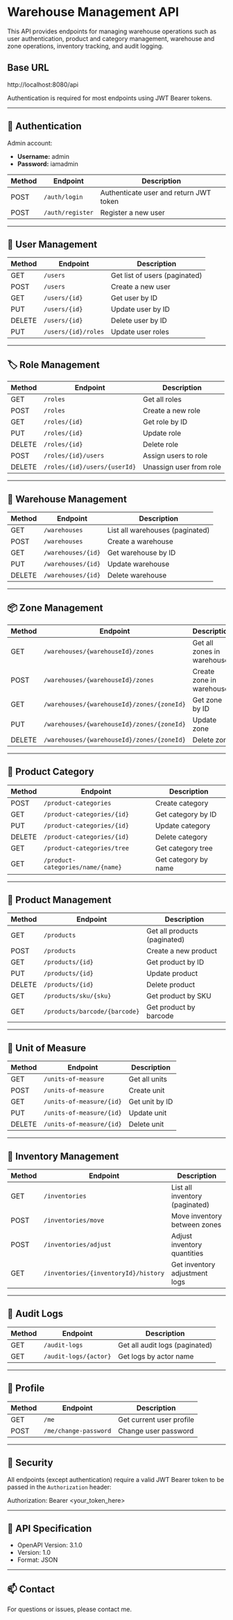 # Warehouse Management API

This API provides endpoints for managing warehouse operations such as user authentication, product and category management, warehouse and zone operations, inventory tracking, and audit logging.

## Base URL

http://localhost:8080/api


Authentication is required for most endpoints using JWT Bearer tokens.

---

## 🔐 Authentication

Admin account:
- **Username:** admin
- **Password:** iamadmin

| Method | Endpoint         | Description                            |
|--------|------------------|----------------------------------------|
| POST   | `/auth/login`    | Authenticate user and return JWT token |
| POST   | `/auth/register` | Register a new user                    |

---

## 👤 User Management

| Method | Endpoint            | Description                   |
|--------|---------------------|-------------------------------|
| GET    | `/users`            | Get list of users (paginated) |
| POST   | `/users`            | Create a new user             |
| GET    | `/users/{id}`       | Get user by ID                |
| PUT    | `/users/{id}`       | Update user by ID             |
| DELETE | `/users/{id}`       | Delete user by ID             |
| PUT    | `/users/{id}/roles` | Update user roles             |

---

## 🏷️ Role Management

| Method | Endpoint                     | Description             |
|--------|------------------------------|-------------------------|
| GET    | `/roles`                     | Get all roles           |
| POST   | `/roles`                     | Create a new role       |
| GET    | `/roles/{id}`                | Get role by ID          |
| PUT    | `/roles/{id}`                | Update role             |
| DELETE | `/roles/{id}`                | Delete role             |
| POST   | `/roles/{id}/users`          | Assign users to role    |
| DELETE | `/roles/{id}/users/{userId}` | Unassign user from role |

---

## 🏬 Warehouse Management

| Method | Endpoint           | Description                     |
|--------|--------------------|---------------------------------|
| GET    | `/warehouses`      | List all warehouses (paginated) |
| POST   | `/warehouses`      | Create a warehouse              |
| GET    | `/warehouses/{id}` | Get warehouse by ID             |
| PUT    | `/warehouses/{id}` | Update warehouse                |
| DELETE | `/warehouses/{id}` | Delete warehouse                |

---

## 📦 Zone Management

| Method | Endpoint                                   | Description                |
|--------|--------------------------------------------|----------------------------|
| GET    | `/warehouses/{warehouseId}/zones`          | Get all zones in warehouse |
| POST   | `/warehouses/{warehouseId}/zones`          | Create zone in warehouse   |
| GET    | `/warehouses/{warehouseId}/zones/{zoneId}` | Get zone by ID             |
| PUT    | `/warehouses/{warehouseId}/zones/{zoneId}` | Update zone                |
| DELETE | `/warehouses/{warehouseId}/zones/{zoneId}` | Delete zone                |

---

## 📁 Product Category

| Method | Endpoint                          | Description          |
|--------|-----------------------------------|----------------------|
| POST   | `/product-categories`             | Create category      |
| GET    | `/product-categories/{id}`        | Get category by ID   |
| PUT    | `/product-categories/{id}`        | Update category      |
| DELETE | `/product-categories/{id}`        | Delete category      |
| GET    | `/product-categories/tree`        | Get category tree    |
| GET    | `/product-categories/name/{name}` | Get category by name |

---

## 🛒 Product Management

| Method | Endpoint                      | Description                  |
|--------|-------------------------------|------------------------------|
| GET    | `/products`                   | Get all products (paginated) |
| POST   | `/products`                   | Create a new product         |
| GET    | `/products/{id}`              | Get product by ID            |
| PUT    | `/products/{id}`              | Update product               |
| DELETE | `/products/{id}`              | Delete product               |
| GET    | `/products/sku/{sku}`         | Get product by SKU           |
| GET    | `/products/barcode/{barcode}` | Get product by barcode       |

---

## 📏 Unit of Measure

| Method | Endpoint                 | Description    |
|--------|--------------------------|----------------|
| GET    | `/units-of-measure`      | Get all units  |
| POST   | `/units-of-measure`      | Create unit    |
| GET    | `/units-of-measure/{id}` | Get unit by ID |
| PUT    | `/units-of-measure/{id}` | Update unit    |
| DELETE | `/units-of-measure/{id}` | Delete unit    |

---

## 🧮 Inventory Management

| Method | Endpoint                             | Description                    |
|--------|--------------------------------------|--------------------------------|
| GET    | `/inventories`                       | List all inventory (paginated) |
| POST   | `/inventories/move`                  | Move inventory between zones   |
| POST   | `/inventories/adjust`                | Adjust inventory quantities    |
| GET    | `/inventories/{inventoryId}/history` | Get inventory adjustment logs  |

---

## 📝 Audit Logs

| Method | Endpoint              | Description                    |
|--------|-----------------------|--------------------------------|
| GET    | `/audit-logs`         | Get all audit logs (paginated) |
| GET    | `/audit-logs/{actor}` | Get logs by actor name         |

---

## 👤 Profile

| Method | Endpoint              | Description              |
|--------|-----------------------|--------------------------|
| GET    | `/me`                 | Get current user profile |
| POST   | `/me/change-password` | Change user password     |

---

## 🔐 Security

All endpoints (except authentication) require a valid JWT Bearer token to be passed in the `Authorization` header:

Authorization: Bearer <your_token_here>


---

## 📄 API Specification

- OpenAPI Version: 3.1.0
- Version: 1.0
- Format: JSON

---

## 📫 Contact

For questions or issues, please contact me.